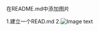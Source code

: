 在README.md中添加图片

1.建立一个READ.md
2.![Image text](http://raw.github.com/CGLingit/Android/master/Androidtogit/2.PNG)
